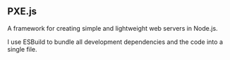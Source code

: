 ## PXE.js

A framework for creating simple and lightweight web servers in Node.js.

I use ESBuild to bundle all development dependencies and the code into a single file.
